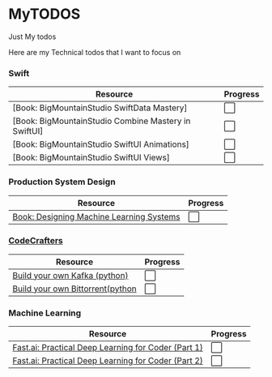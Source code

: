 # MyTODOS
Just My todos


Here are my Technical todos that I want to focus on 

### Swift

|Resource|Progress|
|---|---|
|[Book: BigMountainStudio SwiftData Mastery]|⬜|
|[Book: BigMountainStudio Combine Mastery in SwiftUI]|⬜|
|[Book: BigMountainStudio  SwiftUI Animations]|⬜|
|[Book: BigMountainStudio  SwiftUI Views]|⬜|

### Production System Design

|Resource|Progress|
|---|---|
|[Book: Designing Machine Learning Systems](https://www.oreilly.com/library/view/designing-machine-learning/9781098107956/)|⬜|


### [CodeCrafters](https://app.codecrafters.io/catalog)

|Resource|Progress|
|---|---|
|[Build your own Kafka (python)](https://app.codecrafters.io/courses/kafka/setup?repo=dd71bc1c-65a7-4d68-bbc1-f462b11543cc)|⬜|
|[Build your own Bittorrent(python](https://app.codecrafters.io/courses/bittorrent/setup?repo=e1d1daa0-d0f4-419a-8666-c3399d81cb13)|⬜|


### Machine Learning

|Resource|Progress|
|---|---|
|[Fast.ai: Practical Deep Learning for Coder (Part 1)](https://course.fast.ai/)|⬜|
|[Fast.ai: Practical Deep Learning for Coder (Part 2)](https://course.fast.ai/Lessons/part2.html)|⬜|

